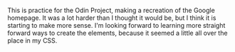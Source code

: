 This is practice for the Odin Project, making a recreation of the Google homepage. It was a lot harder than I thought it would be, but I think it is starting to make more sense. I'm looking forward to learning more straight forward ways to create the elements, because it seemed a little all over the place in my CSS. 